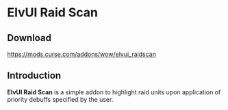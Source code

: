 # ElvUI Raid Scan

## Download
https://mods.curse.com/addons/wow/elvui_raidscan

## Introduction

**ElvUI Raid Scan** is a simple addon to highlight raid units upon application of priority debuffs specified by the user.

